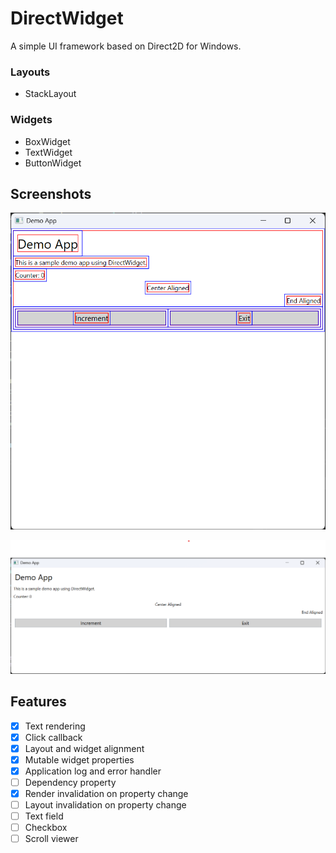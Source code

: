 # DirectWidget

A simple UI framework based on Direct2D for Windows.

### Layouts

* StackLayout

### Widgets

* BoxWidget
* TextWidget
* ButtonWidget

## Screenshots

![](Assets/screenshot-1.png)

![](Assets/screenshot-2.png)

## Features

* [x] Text rendering
* [x] Click callback
* [x] Layout and widget alignment
* [x] Mutable widget properties
* [x] Application log and error handler
* [ ] Dependency property
* [x] Render invalidation on property change
* [ ] Layout invalidation on property change
* [ ] Text field
* [ ] Checkbox
* [ ] Scroll viewer
